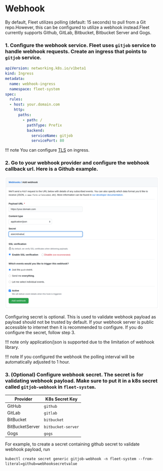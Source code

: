 # Webhook

By default, Fleet utilizes polling (default: 15 seconds) to pull from a Git repo.However, this can be configured to utilize a webhook instead.Fleet currently supports Github,
GitLab, Bitbucket, Bitbucket Server and Gogs.

### 1. Configure the webhook service. Fleet uses `gitjob` service to handle webhook requests. Create an ingress that points to `gitjob` service.

```yaml
apiVersion: networking.k8s.io/v1beta1
kind: Ingress
metadata:
  name: webhook-ingress
  namespace: fleet-system
spec:
  rules:
  - host: your.domain.com
    http:
      paths:
        - path: /
          pathType: Prefix
          backend:
            serviceName: gitjob
            servicePort: 80
```

!!! note
    You can configure [TLS](https://kubernetes.io/docs/concepts/services-networking/ingress/#tls) on ingress. 

### 2. Go to your webhook provider and configure the webhook callback url. Here is a Github example.

![](./assets/webhook.png)

Configuring secret is optional. This is used to validate webhook payload as payload should not be trusted by default. 
If your webhook server is public accessible to internet then it is recommended to configure. If you do configure the 
secret, follow step 3.

!!! note 
    only application/json is supported due to the limitation of webhook library.

!!! note
    If you configured the webhook the polling interval will be automatically adjusted to 1 hour.
    
### 3. (Optional) Configure webhook secret. The secret is for validating webhook payload. Make sure to put it in a k8s secret called `gitjob-webhook` in `fleet-system`.

| Provider        | K8s Secret Key                   |
|-----------------| ---------------------------------|
| GitHub          | `github`                         |
| GitLab          | `gitlab`                         |
| BitBucket       | `bitbucket`                      |
| BitBucketServer | `bitbucket-server`               |
| Gogs            | `gogs`                           |

For example, to create a secret containing github secret to validate webhook payload, run

```shell
kubectl create secret generic gitjob-webhook -n fleet-system --from-literal=github=webhooksecretvalue
```